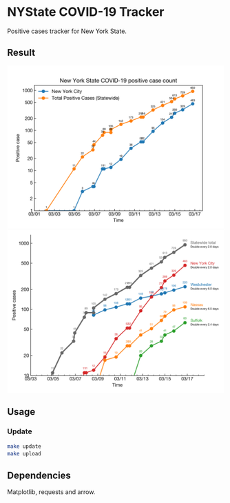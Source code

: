 # NYState COVID-19 Tracker

Positive cases tracker for New York State.

## Result

![](plots/NYState.png)
![](plots/NYState2.png)

## Usage

### Update

```bash
make update
make upload
```


## Dependencies

Matplotlib, requests and arrow.
